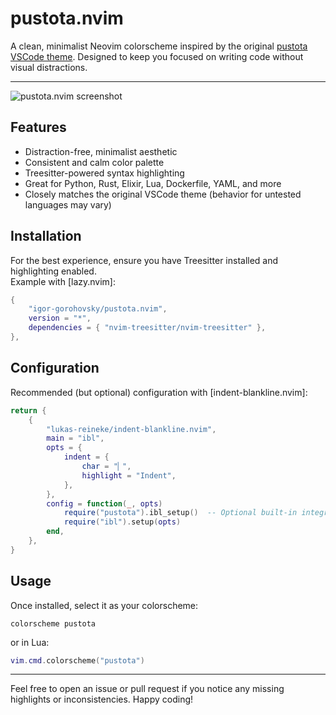 # pustota.nvim

A clean, minimalist Neovim colorscheme inspired by the original [pustota VSCode theme](https://github.com/sobolevn/pustota). Designed to keep you focused on writing code without visual distractions.

--------------------------------------------------------------------------------
![pustota.nvim screenshot](https://raw.githubusercontent.com/igor-gorohovsky/pustota.nvim/master/assets/minimal.png)

## Features
- Distraction-free, minimalist aesthetic
- Consistent and calm color palette
- Treesitter-powered syntax highlighting
- Great for Python, Rust, Elixir, Lua, Dockerfile, YAML, and more
- Closely matches the original VSCode theme (behavior for untested languages may vary)

## Installation
For the best experience, ensure you have Treesitter installed and highlighting enabled.  
Example with [lazy.nvim]:

```lua
{
    "igor-gorohovsky/pustota.nvim",
    version = "*",
    dependencies = { "nvim-treesitter/nvim-treesitter" },
},
```

## Configuration
Recommended (but optional) configuration with [indent-blankline.nvim]:

```lua
return {
    {
        "lukas-reineke/indent-blankline.nvim",
        main = "ibl",
        opts = {
            indent = {
                char = "▏",
                highlight = "Indent",
            },
        },
        config = function(_, opts)
            require("pustota").ibl_setup()  -- Optional built-in integration
            require("ibl").setup(opts)
        end,
    },
}
```

## Usage
Once installed, select it as your colorscheme:

```vim
colorscheme pustota
```
or in Lua:
```lua
vim.cmd.colorscheme("pustota")
```

--------------------------------------------------------------------------------
Feel free to open an issue or pull request if you notice any missing highlights or inconsistencies. Happy coding!
